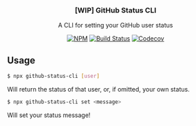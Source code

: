 <h3 align="center">[WIP] GitHub Status CLI</h3>
<p align="center">A CLI for setting your GitHub user status<p>
<p align="center"><a href="https://npmjs.com/package/github-status-cli"><img src="https://badgen.net/npm/v/github-status-cli" alt="NPM"></a> <a href="https://travis-ci.org/JasonEtco/github-status-cli"><img src="https://badgen.now.sh/travis/JasonEtco/github-status-cli" alt="Build Status"></a> <a href="https://codecov.io/gh/JasonEtco/github-status-cli/"><img src="https://badgen.now.sh/codecov/c/github/JasonEtco/github-status-cli" alt="Codecov"></a></p>

## Usage

```sh
$ npx github-status-cli [user]
```

Will return the status of that user, or, if omitted, your own status.

```sh
$ npx github-status-cli set <message>
```

Will set your status message!

